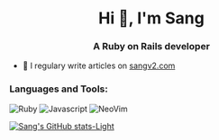 <h1 align="center">Hi 👋, I'm Sang</h1>
<h3 align="center">A Ruby on Rails developer</h3>

- 📝 I regulary write articles on [sangv2.com](https://sangv2.com)


<h3 align="left">Languages and Tools:</h3>

![Ruby](https://shields.io/badge/ruby-red?logo=ruby&style=for-the-badge)
![Javascript](https://shields.io/badge/javascript-blue?logo=javascript&style=for-the-badge)
![NeoVim](https://shields.io/badge/neovim-%2357A143?logo=neovim&style=for-the-badge&logoColor=white)

[![Sang's GitHub stats-Light](https://github-readme-stats.vercel.app/api?username=anuraghazra&show_icons=true&theme=default#gh-light-mode-only)](https://github.com/anuraghazra/github-readme-stats#gh-light-mode-only)

